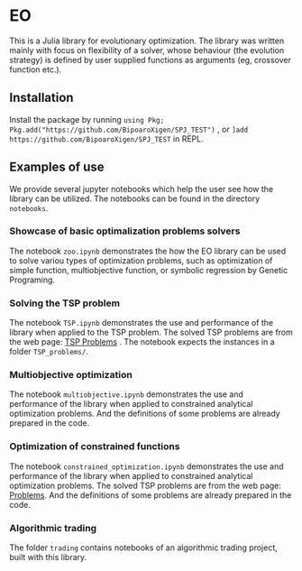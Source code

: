 # EO

This is a Julia library for evolutionary optimization.
The library was written mainly with focus on flexibility of a solver, whose behaviour (the evolution strategy) is defined by user supplied functions as arguments (eg, crossover function etc.).

## Installation

Install the package by running `using Pkg; Pkg.add("https://github.com/BipoaroXigen/SPJ_TEST")`
, or `]add https://github.com/BipoaroXigen/SPJ_TEST` in REPL.


## Examples of use

We provide several jupyter notebooks which help the user see how the library can be utilized.
The notebooks can be found in the directory `notebooks`.

### Showcase of basic optimalization problems solvers

The notebook `zoo.ipynb` demonstrates the how the EO library can be used to solve variou types of optimization problems, such as optimization of simple function, multiobjective function, or symbolic regression by Genetic Programing.

### Solving the TSP problem

The notebook `TSP.ipynb` demonstrates the use and performance of the library when applied to the TSP problem.
The solved TSP problems are from the web page: [TSP Problems](http://comopt.ifi.uni-heidelberg.de/software/TSPLIB95/tsp) .
The notebook expects the instances in a folder `TSP_problems/`.

### Multiobjective optimization

The notebook `multiobjective.ipynb` demonstrates the use and performance of the library when applied to constrained analytical optimization problems.
And the definitions of some problems are already prepared in the code.

### Optimization of constrained functions

The notebook `constrained_optimization.ipynb` demonstrates the use and performance of the library when applied to constrained analytical optimization problems.
The solved TSP problems are from the web page: [Problems](https://cw.fel.cvut.cz/wiki/_media/courses/a0m33eoa/cviceni/2006_problem_definitions_and_evaluation_criteria_for_the_cec_2006_special_session_on_constraint_real-parameter_optimization.pdf).
And the definitions of some problems are already prepared in the code.

### Algorithmic trading

The folder `trading` contains notebooks of an algorithmic trading project, built with this library.
